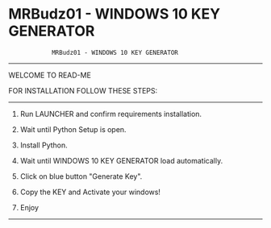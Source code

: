 # MRBudz01 - WINDOWS 10 KEY GENERATOR

				MRBudz01 - WINDOWS 10 KEY GENERATOR
____________________________________________________________________________
WELCOME TO READ-ME

FOR INSTALLATION FOLLOW THESE STEPS:

____________________________________________________________________________

1) Run LAUNCHER and confirm requirements installation.

2) Wait until Python Setup is open.

3) Install Python.

4) Wait until WINDOWS 10 KEY GENERATOR load automatically.

5) Click on blue button "Generate Key".

6) Copy the KEY and Activate your windows!

7) Enjoy

____________________________________________________________________________
